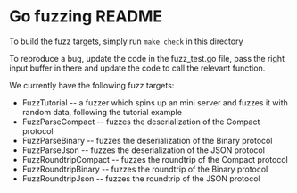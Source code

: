 # Go fuzzing README

To build the fuzz targets, simply run `make check` in this directory

To reproduce a bug, update the code in the fuzz_test.go file, pass the right input buffer in there and update the code to call the relevant function.

We currently have the following fuzz targets:

* FuzzTutorial -- a fuzzer which spins up an mini server and fuzzes it with random data, following the tutorial example
* FuzzParseCompact -- fuzzes the deserialization of the Compact protocol
* FuzzParseBinary -- fuzzes the deserialization of the Binary protocol
* FuzzParseJson -- fuzzes the deserialization of the JSON protocol
* FuzzRoundtripCompact -- fuzzes the roundtrip of the Compact protocol
* FuzzRoundtripBinary -- fuzzes the roundtrip of the Binary protocol
* FuzzRoundtripJson -- fuzzes the roundtrip of the JSON protocol
